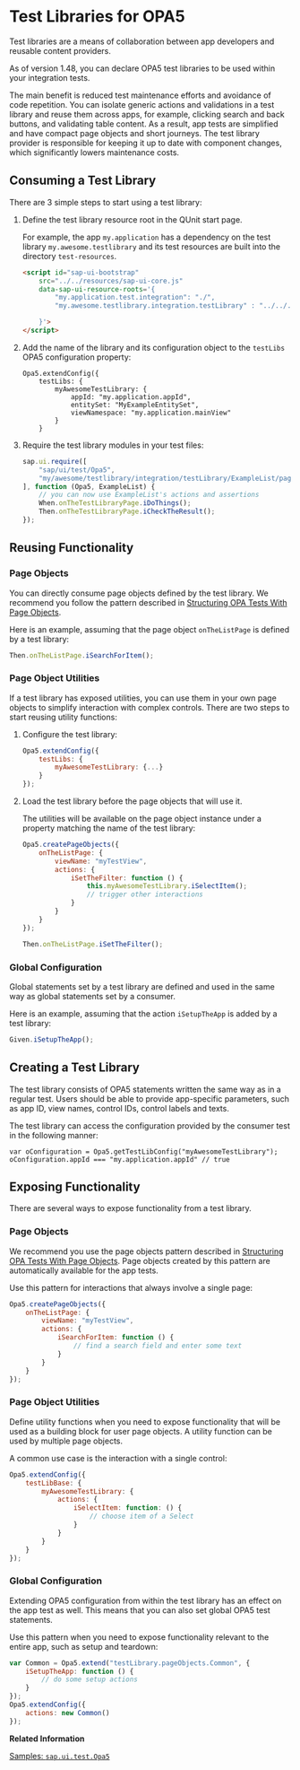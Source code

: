 <!-- loioa88a5e5529e54b3aa703a0b2a36cf7be -->

# Test Libraries for OPA5

Test libraries are a means of collaboration between app developers and reusable content providers.

As of version 1.48, you can declare OPA5 test libraries to be used within your integration tests.

The main benefit is reduced test maintenance efforts and avoidance of code repetition. You can isolate generic actions and validations in a test library and reuse them across apps, for example, clicking search and back buttons, and validating table content. As a result, app tests are simplified and have compact page objects and short journeys. The test library provider is responsible for keeping it up to date with component changes, which significantly lowers maintenance costs.



<a name="loioa88a5e5529e54b3aa703a0b2a36cf7be__section_trz_xnv_4bb"/>

## Consuming a Test Library

There are 3 simple steps to start using a test library:

1.  Define the test library resource root in the QUnit start page.

    For example, the app `my.application` has a dependency on the test library `my.awesome.testlibrary` and its test resources are built into the directory `test-resources`.

    ```html
    <script id="sap-ui-bootstrap"
        src="../../resources/sap-ui-core.js"
        data-sap-ui-resource-roots='{
            "my.application.test.integration": "./",
            "my.awesome.testlibrary.integration.testLibrary" : "../../../test-resources/my/awesome/testlibrary/integration/testLibrary"
    
        }'>
    </script>
    ```

2.  Add the name of the library and its configuration object to the `testLibs` OPA5 configuration property:

    ```
    Opa5.extendConfig({
        testLibs: {
            myAwesomeTestLibrary: {
                appId: "my.application.appId",
                entitySet: "MyExampleEntitySet",
                viewNamespace: "my.application.mainView"
            }
        }
    ```

3.  Require the test library modules in your test files:

    ```js
    sap.ui.require([
        "sap/ui/test/Opa5",
        "my/awesome/testlibrary/integration/testLibrary/ExampleList/pages/ExampleList"
    ], function (Opa5, ExampleList) {
        // you can now use ExampleList's actions and assertions
        When.onTheTestLibraryPage.iDoThings();
        Then.onTheTestLibraryPage.iCheckTheResult();
    });
    ```




<a name="loioa88a5e5529e54b3aa703a0b2a36cf7be__section_xdl_ndb_4gb"/>

## Reusing Functionality



### Page Objects

You can directly consume page objects defined by the test library. We recommend you follow the pattern described in [Structuring OPA Tests With Page Objects](structuring-opa-tests-with-page-objects-f2f843d.md).

Here is an example, assuming that the page object `onTheListPage` is defined by a test library:

```js
Then.onTheListPage.iSearchForItem();
```



### Page Object Utilities

If a test library has exposed utilities, you can use them in your own page objects to simplify interaction with complex controls. There are two steps to start reusing utility functions:

1.  Configure the test library:

    ```js
    Opa5.extendConfig({
        testLibs: {
            myAwesomeTestLibrary: {...}
        }
    });
    ```

2.  Load the test library before the page objects that will use it.

    The utilities will be available on the page object instance under a property matching the name of the test library:

    ```js
    Opa5.createPageObjects({
        onTheListPage: {
            viewName: "myTestView",
            actions: {
                iSetTheFilter: function () {
                    this.myAwesomeTestLibrary.iSelectItem();
                    // trigger other interactions
                }
            }
        }
    });
    
    Then.onTheListPage.iSetTheFilter();
    ```




### Global Configuration

Global statements set by a test library are defined and used in the same way as global statements set by a consumer.

Here is an example, assuming that the action `iSetupTheApp` is added by a test library:

```js
Given.iSetupTheApp();
```



<a name="loioa88a5e5529e54b3aa703a0b2a36cf7be__section_n53_ynv_4bb"/>

## Creating a Test Library

The test library consists of OPA5 statements written the same way as in a regular test. Users should be able to provide app-specific parameters, such as app ID, view names, control IDs, control labels and texts.

The test library can access the configuration provided by the consumer test in the following manner:

```
var oConfiguration = Opa5.getTestLibConfig("myAwesomeTestLibrary");
oConfiguration.appId === "my.application.appId" // true
```



<a name="loioa88a5e5529e54b3aa703a0b2a36cf7be__section_hjg_3gb_4gb"/>

## Exposing Functionality

There are several ways to expose functionality from a test library.



### Page Objects

We recommend you use the page objects pattern described in [Structuring OPA Tests With Page Objects](structuring-opa-tests-with-page-objects-f2f843d.md). Page objects created by this pattern are automatically available for the app tests.

Use this pattern for interactions that always involve a single page:

```js
Opa5.createPageObjects({
    onTheListPage: {
        viewName: "myTestView",
        actions: {
            iSearchForItem: function () {
                // find a search field and enter some text
            }
        }
    }
});
```



### Page Object Utilities

Define utility functions when you need to expose functionality that will be used as a building block for user page objects. A utility function can be used by multiple page objects.

A common use case is the interaction with a single control:

```js
Opa5.extendConfig({
    testLibBase: {
        myAwesomeTestLibrary: {
            actions: {
                iSelectItem: function: () {
                    // choose item of a Select
                }
            }
        }
    }
});
```



### Global Configuration

Extending OPA5 configuration from within the test library has an effect on the app test as well. This means that you can also set global OPA5 test statements.

Use this pattern when you need to expose functionality relevant to the entire app, such as setup and teardown:

```js
var Common = Opa5.extend("testLibrary.pageObjects.Common", {
    iSetupTheApp: function () {
        // do some setup actions
    }
});
Opa5.extendConfig({
    actions: new Common()
});
```

**Related Information**  


[Samples: `sap.ui.test.Opa5`](https://ui5.sap.com/#/entity/sap.ui.test.Opa5)

